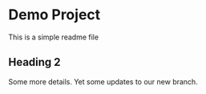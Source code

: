 # Demo Project

This is a simple readme file

## Heading 2
Some more details. Yet some updates to our new branch.